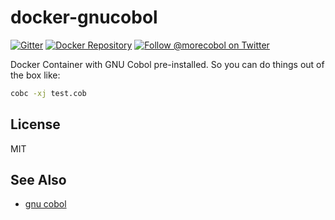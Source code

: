 # docker-gnucobol

[![Gitter][gitter-image]][gitter-url]
[![Docker Repository][docker-image]][docker-url]
[![Follow @morecobol on Twitter][twitter-image]][twitter-url]

Docker Container with GNU Cobol pre-installed. So you can do things out of the box like:

```sh
cobc -xj test.cob
```

## License

MIT

## See Also

- [gnu cobol](https://sourceforge.net/projects/open-cobol/)

[docker-image]: https://img.shields.io/badge/Docker-gnucobol-1aaaf8.svg?style=flat-square
[docker-url]: https://hub.docker.com/r/morecobol/gnucobol/
[twitter-image]: https://img.shields.io/twitter/follow/morecobol.svg?style=social
[twitter-url]: https://twitter.com/morecobol
[gitter-image]: http://img.shields.io/badge/+%20GITTER-JOIN%20CHAT%20%E2%86%92-1DCE73.svg?style=flat-square
[gitter-url]: https://gitter.im/morecobol
